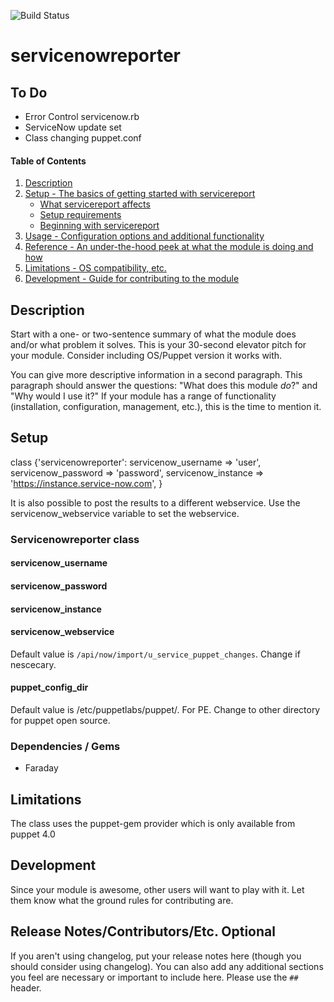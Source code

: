 ![Build Status](https://travis-ci.org/lucraeskin/puppet-servicenowreporter.svg?branch=master)
# servicenowreporter

## To Do
* Error Control servicenow.rb
* ServiceNow update set
* Class changing puppet.conf

#### Table of Contents

1. [Description](#description)
1. [Setup - The basics of getting started with servicereport](#setup)
    * [What servicereport affects](#what-servicereport-affects)
    * [Setup requirements](#setup-requirements)
    * [Beginning with servicereport](#beginning-with-servicereport)
1. [Usage - Configuration options and additional functionality](#usage)
1. [Reference - An under-the-hood peek at what the module is doing and how](#reference)
1. [Limitations - OS compatibility, etc.](#limitations)
1. [Development - Guide for contributing to the module](#development)

## Description

Start with a one- or two-sentence summary of what the module does and/or what
problem it solves. This is your 30-second elevator pitch for your module.
Consider including OS/Puppet version it works with.

You can give more descriptive information in a second paragraph. This paragraph
should answer the questions: "What does this module *do*?" and "Why would I use
it?" If your module has a range of functionality (installation, configuration,
management, etc.), this is the time to mention it.

## Setup


class {'servicenowreporter':
  servicenow_username => 'user',
  servicenow_password => 'password',
  servicenow_instance => 'https://instance.service-now.com',
}

It is also possible to post the results to a different webservice. Use the servicenow_webservice variable to set the webservice.

### Servicenowreporter class ###
#### servicenow_username ####
#### servicenow_password ####
#### servicenow_instance ####
#### servicenow_webservice ####
Default value is ```/api/now/import/u_service_puppet_changes```. Change if nescecary.
#### puppet_config_dir ####
Default value is /etc/puppetlabs/puppet/. For PE. Change to other directory for puppet open source.

### Dependencies / Gems ###
* Faraday

## Limitations

The class uses the puppet-gem provider which is only available from puppet 4.0

## Development

Since your module is awesome, other users will want to play with it. Let them
know what the ground rules for contributing are.

## Release Notes/Contributors/Etc. **Optional**

If you aren't using changelog, put your release notes here (though you should
consider using changelog). You can also add any additional sections you feel
are necessary or important to include here. Please use the `## ` header.
